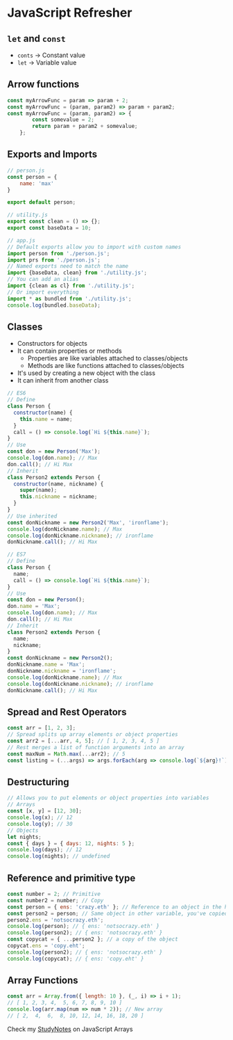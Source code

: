 # JavaScript Refresher

## `let` and `const`

- `conts` -> Constant value
- `let` -> Variable value

## Arrow functions

```JavaScript
const myArrowFunc = param => param + 2;
const myArrowFunc = (param, param2) => param + param2;
const myArrowFunc = (param, param2) => {
        const somevalue = 2;
        return param + param2 + somevalue;
    };
```

## Exports and Imports

```JavaScript
// person.js
const person = {
    name: 'max'
}

export default person;
```

```JavaScript
// utility.js
export const clean = () => {};
export const baseData = 10;
```

```JavaScript
// app.js
// Default exports allow you to import with custom names
import person from './person.js';
import prs from './person.js';
// Named exports need to match the name
import {baseData, clean} from './utility.js';
// You can add an alias
import {clean as cl} from './utility.js';
// Or import everything
import * as bundled from './utility.js';
console.log(bundled.baseData);
```

## Classes

- Constructors for objects
- It can contain properties or methods
  - Properties are like variables attached to classes/objects
  - Methods are like functions attached to classes/objects
- It's used by creating a new object with the class
- It can inherit from another class

```JavaScript
// ES6
// Define
class Person {
  constructor(name) {
    this.name = name;
  }
  call = () => console.log(`Hi ${this.name}`);
}
// Use
const don = new Person('Max');
console.log(don.name); // Max
don.call(); // Hi Max
// Inherit
class Person2 extends Person {
  constructor(name, nickname) {
    super(name);
    this.nickname = nickname;
  }
}
// Use inherited
const donNickname = new Person2('Max', 'ironflame');
console.log(donNickname.name); // Max
console.log(donNickname.nickname); // ironflame
donNickname.call(); // Hi Max
```

```JavaScript
// ES7
// Define
class Person {
  name;
  call = () => console.log(`Hi ${this.name}`);
}
// Use
const don = new Person();
don.name = 'Max';
console.log(don.name); // Max
don.call(); // Hi Max
// Inherit
class Person2 extends Person {
  name;
  nickname;
}
const donNickname = new Person2();
donNickname.name = 'Max';
donNickname.nickname = 'ironflame';
console.log(donNickname.name); // Max
console.log(donNickname.nickname); // ironflame
donNickname.call(); // Hi Max
```

## Spread and Rest Operators

```JavaScript
const arr = [1, 2, 3];
// Spread splits up array elements or object properties
const arr2 = [...arr, 4, 5]; // [ 1, 2, 3, 4, 5 ]
// Rest merges a list of function arguments into an array
const maxNum = Math.max(...arr2); // 5
const listing = (...args) => args.forEach(arg => console.log(`${arg}!`));
```

## Destructuring

```JavaScript
// Allows you to put elements or object properties into variables
// Arrays
const [x, y] = [12, 30];
console.log(x); // 12
console.log(y); // 30
// Objects
let nights;
const { days } = { days: 12, nights: 5 };
console.log(days); // 12
console.log(nights); // undefined
```

## Reference and primitive type

```JavaScript
const number = 2; // Primitive
const number2 = number; // Copy
const person = { ens: 'crazy.eth' }; // Reference to an object in the heap
const person2 = person; // Same object in other variable, you've copied the pointer not the value
person2.ens = 'notsocrazy.eth';
console.log(person); // { ens: 'notsocrazy.eth' }
console.log(person2); // { ens: 'notsocrazy.eth' }
const copycat = { ...person2 }; // a copy of the object
copycat.ens = 'copy.eht';
console.log(person2); // { ens: 'notsocrazy.eth' }
console.log(copycat); // { ens: 'copy.eht' }
```

## Array Functions

```JavaScript
const arr = Array.from({ length: 10 }, (_, i) => i + 1);
// [ 1, 2, 3, 4,  5, 6, 7, 8, 9, 10 ]
console.log(arr.map(num => num * 2)); // New array
// [ 2,  4,  6,  8, 10, 12, 14, 16, 18, 20 ]
```

Check my [StudyNotes](../001-javascript-lalo.md) on JavaScript Arrays
